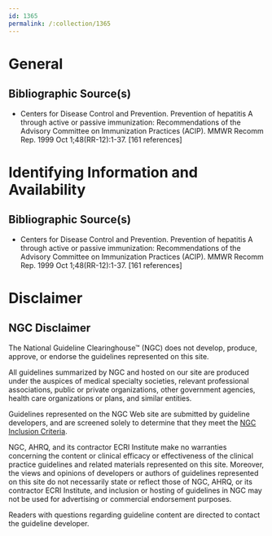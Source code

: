 ```yaml
---
id: 1365
permalink: /:collection/1365
---
```


# General

## Bibliographic Source(s)

- Centers for Disease Control and Prevention. Prevention of hepatitis A through active or passive immunization: Recommendations of the Advisory Committee on Immunization Practices (ACIP). MMWR Recomm Rep. 1999 Oct 1;48(RR-12):1-37. [161 references]

# Identifying Information and Availability

## Bibliographic Source(s)

- Centers for Disease Control and Prevention. Prevention of hepatitis A through active or passive immunization: Recommendations of the Advisory Committee on Immunization Practices (ACIP). MMWR Recomm Rep. 1999 Oct 1;48(RR-12):1-37. [161 references]

# Disclaimer

## NGC Disclaimer

The National Guideline Clearinghouse™ (NGC) does not develop, produce, approve, or endorse the guidelines represented on this site.

All guidelines summarized by NGC and hosted on our site are produced under the auspices of medical specialty societies, relevant professional associations, public or private organizations, other government agencies, health care organizations or plans, and similar entities.

Guidelines represented on the NGC Web site are submitted by guideline developers, and are screened solely to determine that they meet the [NGC Inclusion Criteria](/help-and-about/summaries/inclusion-criteria).

NGC, AHRQ, and its contractor ECRI Institute make no warranties concerning the content or clinical efficacy or effectiveness of the clinical practice guidelines and related materials represented on this site. Moreover, the views and opinions of developers or authors of guidelines represented on this site do not necessarily state or reflect those of NGC, AHRQ, or its contractor ECRI Institute, and inclusion or hosting of guidelines in NGC may not be used for advertising or commercial endorsement purposes.

Readers with questions regarding guideline content are directed to contact the guideline developer.

